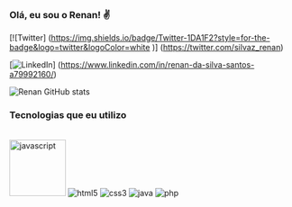 ### Olá, eu sou o Renan! ✌️

[![Twitter] (https://img.shields.io/badge/Twitter-1DA1F2?style=for-the-badge&logo=twitter&logoColor=white
)] (https://twitter.com/silvaz_renan) 

[![LinkedIn](https://img.shields.io/badge/LinkedIn-0077B5?style=for-the-badge&logo=linkedin&logoColor=white
)] (https://www.linkedin.com/in/renan-da-silva-santos-a79992160/)

![Renan GitHub stats](https://github-readme-stats.vercel.app/api?username=erenyeagerr&show_icons=true&theme=tokyonight)

### Tecnologias que eu utilizo

<div style="display: inline_block"><br>
    <img height="100em" alt="javascript" scr="https://img.shields.io/badge/JavaScript-F7DF1E?style=for-the-badge&logo=javascript&logoColor=black"/>
    <img alig="center" alt="html5" scr="https://img.shields.io/badge/HTML5-E34F26?style=for-the-badge&logo=html5&logoColor=white">
    <img alig="center" alt="css3" scr="https://img.shields.io/badge/CSS3-1572B6?style=for-the-badge&logo=css3&logoColor=white">
    <img alig="center" alt="java" scr="https://img.shields.io/badge/Java-ED8B00?style=for-the-badge&logo=java&logoColor=white">
    <img alig="center" alt="php" scr="https://img.shields.io/badge/PHP-777BB4?style=for-the-badge&logo=php&logoColor=white">
</div>